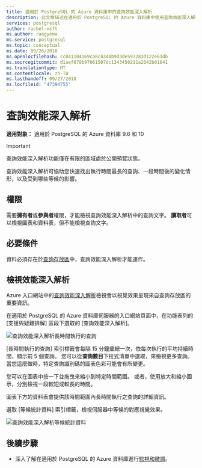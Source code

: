 ```yaml
---
title: 適用於 PostgreSQL 的 Azure 資料庫中的查詢效能深入解析
description: 此文章描述在適用於 PostgreSQL 的 Azure 資料庫中使用查詢效能深入解析功能。
services: postgresql
author: rachel-msft
ms.author: raagyema
ms.service: postgresql
ms.topic: conceptual
ms.date: 09/26/2018
ms.openlocfilehash: cc041104169ca8c4344b9d3de597283d122e63db
ms.sourcegitcommit: d1aef670b97061507dc1343450211a2042b01641
ms.translationtype: HT
ms.contentlocale: zh-TW
ms.lasthandoff: 09/27/2018
ms.locfileid: "47394755"
---
```

# <a name="query-performance-insight"></a>查詢效能深入解析 

**適用對象：** 適用於 PostgreSQL 的 Azure 資料庫 9.6 和 10

> [!IMPORTANT]
> 查詢效能深入解析功能僅在有限的區域處於公開預覽狀態。 

查詢效能深入解析可協助您快速找出執行時間最長的查詢、一段時間後的變化情形，以及受到哪些等候的影響。

## <a name="permissions"></a>權限
需要**擁有者**或**參與者**權限，才能檢視查詢效能深入解析中的查詢文字。 **讀取者**可以檢視圖表和資料表，但不能檢視查詢文字。

## <a name="prerequisites"></a>必要條件
資料必須存在於[查詢存放區](concepts-query-store.md)中，查詢效能深入解析才能運作。

## <a name="viewing-performance-insights"></a>檢視效能深入解析
Azure 入口網站中的[查詢效能深入解析](concepts-query-performance-insight.md)檢視會以視覺效果呈現來自查詢存放區的重要資訊。 

在適用於 PostgreSQL 的 Azure 資料庫伺服器的入口網站頁面中，在功能表列的 [支援與疑難排解] 區段下選取的 [查詢效能深入解析]。

![查詢效能深入解析長時間執行的查詢](./media/concepts-query-performance-insight/query-performance-insight-landing-page.png)

[長時間執行的查詢] 索引標籤會每隔 15 分鐘彙總一次，依每次執行的平均持續時間，顯示前 5 個查詢。 您可以從**查詢數目**下拉式清單中選取，來檢視更多查詢。 當您這麼做時，特定查詢識別碼的圖表色彩可能會有所變更。

您可以在圖表中按一下並拖曳來縮小到特定時間範圍。 或者，使用放大和縮小圖示，分別檢視一段較短或較長的時間。

圖表下方的資料表會提供該時間範圍內長時間執行之查詢的詳細資訊。

選取 [等候統計資料] 索引標籤，檢視伺服器中等候的對應視覺效果。

![查詢效能深入解析等候統計資料](./media/concepts-query-performance-insight/query-performance-insight-wait-statistics.png)

## <a name="next-steps"></a>後續步驟
- 深入了解在適用於 PostgreSQL 的 Azure 資料庫進行[監視和微調](concepts-monitoring.md)。


